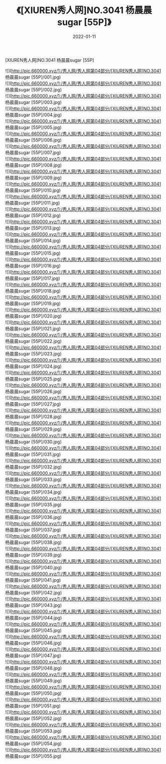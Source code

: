 ﻿---
layout: post
title:  《[XIUREN秀人网]NO.3041 杨晨晨sugar [55P]》
date:   2022-01-11
img: http://pic.660000.xyz/1:/秀人网/秀人网第04部分/[XIUREN秀人网]NO.3041 杨晨晨sugar [55P]/000.jpg
categories: [美女, 清纯, 唯美]
---

[XIUREN秀人网]NO.3041 杨晨晨sugar [55P]

 ![](http://pic.660000.xyz/1:/秀人网/秀人网第04部分/[XIUREN秀人网]NO.3041 杨晨晨sugar [55P]/001.jpg) <br>![](http://pic.660000.xyz/1:/秀人网/秀人网第04部分/[XIUREN秀人网]NO.3041 杨晨晨sugar [55P]/002.jpg) <br>![](http://pic.660000.xyz/1:/秀人网/秀人网第04部分/[XIUREN秀人网]NO.3041 杨晨晨sugar [55P]/003.jpg) <br>![](http://pic.660000.xyz/1:/秀人网/秀人网第04部分/[XIUREN秀人网]NO.3041 杨晨晨sugar [55P]/004.jpg) <br>![](http://pic.660000.xyz/1:/秀人网/秀人网第04部分/[XIUREN秀人网]NO.3041 杨晨晨sugar [55P]/005.jpg) <br>![](http://pic.660000.xyz/1:/秀人网/秀人网第04部分/[XIUREN秀人网]NO.3041 杨晨晨sugar [55P]/006.jpg) <br>![](http://pic.660000.xyz/1:/秀人网/秀人网第04部分/[XIUREN秀人网]NO.3041 杨晨晨sugar [55P]/007.jpg) <br>![](http://pic.660000.xyz/1:/秀人网/秀人网第04部分/[XIUREN秀人网]NO.3041 杨晨晨sugar [55P]/008.jpg) <br>![](http://pic.660000.xyz/1:/秀人网/秀人网第04部分/[XIUREN秀人网]NO.3041 杨晨晨sugar [55P]/009.jpg) <br>![](http://pic.660000.xyz/1:/秀人网/秀人网第04部分/[XIUREN秀人网]NO.3041 杨晨晨sugar [55P]/010.jpg) <br>![](http://pic.660000.xyz/1:/秀人网/秀人网第04部分/[XIUREN秀人网]NO.3041 杨晨晨sugar [55P]/011.jpg) <br>![](http://pic.660000.xyz/1:/秀人网/秀人网第04部分/[XIUREN秀人网]NO.3041 杨晨晨sugar [55P]/012.jpg) <br>![](http://pic.660000.xyz/1:/秀人网/秀人网第04部分/[XIUREN秀人网]NO.3041 杨晨晨sugar [55P]/013.jpg) <br>![](http://pic.660000.xyz/1:/秀人网/秀人网第04部分/[XIUREN秀人网]NO.3041 杨晨晨sugar [55P]/014.jpg) <br>![](http://pic.660000.xyz/1:/秀人网/秀人网第04部分/[XIUREN秀人网]NO.3041 杨晨晨sugar [55P]/015.jpg) <br>![](http://pic.660000.xyz/1:/秀人网/秀人网第04部分/[XIUREN秀人网]NO.3041 杨晨晨sugar [55P]/016.jpg) <br>![](http://pic.660000.xyz/1:/秀人网/秀人网第04部分/[XIUREN秀人网]NO.3041 杨晨晨sugar [55P]/017.jpg) <br>![](http://pic.660000.xyz/1:/秀人网/秀人网第04部分/[XIUREN秀人网]NO.3041 杨晨晨sugar [55P]/018.jpg) <br>![](http://pic.660000.xyz/1:/秀人网/秀人网第04部分/[XIUREN秀人网]NO.3041 杨晨晨sugar [55P]/019.jpg) <br>![](http://pic.660000.xyz/1:/秀人网/秀人网第04部分/[XIUREN秀人网]NO.3041 杨晨晨sugar [55P]/020.jpg) <br>![](http://pic.660000.xyz/1:/秀人网/秀人网第04部分/[XIUREN秀人网]NO.3041 杨晨晨sugar [55P]/021.jpg) <br>![](http://pic.660000.xyz/1:/秀人网/秀人网第04部分/[XIUREN秀人网]NO.3041 杨晨晨sugar [55P]/022.jpg) <br>![](http://pic.660000.xyz/1:/秀人网/秀人网第04部分/[XIUREN秀人网]NO.3041 杨晨晨sugar [55P]/023.jpg) <br>![](http://pic.660000.xyz/1:/秀人网/秀人网第04部分/[XIUREN秀人网]NO.3041 杨晨晨sugar [55P]/024.jpg) <br>![](http://pic.660000.xyz/1:/秀人网/秀人网第04部分/[XIUREN秀人网]NO.3041 杨晨晨sugar [55P]/025.jpg) <br>![](http://pic.660000.xyz/1:/秀人网/秀人网第04部分/[XIUREN秀人网]NO.3041 杨晨晨sugar [55P]/026.jpg) <br>![](http://pic.660000.xyz/1:/秀人网/秀人网第04部分/[XIUREN秀人网]NO.3041 杨晨晨sugar [55P]/027.jpg) <br>![](http://pic.660000.xyz/1:/秀人网/秀人网第04部分/[XIUREN秀人网]NO.3041 杨晨晨sugar [55P]/028.jpg) <br>![](http://pic.660000.xyz/1:/秀人网/秀人网第04部分/[XIUREN秀人网]NO.3041 杨晨晨sugar [55P]/029.jpg) <br>![](http://pic.660000.xyz/1:/秀人网/秀人网第04部分/[XIUREN秀人网]NO.3041 杨晨晨sugar [55P]/030.jpg) <br>![](http://pic.660000.xyz/1:/秀人网/秀人网第04部分/[XIUREN秀人网]NO.3041 杨晨晨sugar [55P]/031.jpg) <br>![](http://pic.660000.xyz/1:/秀人网/秀人网第04部分/[XIUREN秀人网]NO.3041 杨晨晨sugar [55P]/032.jpg) <br>![](http://pic.660000.xyz/1:/秀人网/秀人网第04部分/[XIUREN秀人网]NO.3041 杨晨晨sugar [55P]/033.jpg) <br>![](http://pic.660000.xyz/1:/秀人网/秀人网第04部分/[XIUREN秀人网]NO.3041 杨晨晨sugar [55P]/034.jpg) <br>![](http://pic.660000.xyz/1:/秀人网/秀人网第04部分/[XIUREN秀人网]NO.3041 杨晨晨sugar [55P]/035.jpg) <br>![](http://pic.660000.xyz/1:/秀人网/秀人网第04部分/[XIUREN秀人网]NO.3041 杨晨晨sugar [55P]/036.jpg) <br>![](http://pic.660000.xyz/1:/秀人网/秀人网第04部分/[XIUREN秀人网]NO.3041 杨晨晨sugar [55P]/037.jpg) <br>![](http://pic.660000.xyz/1:/秀人网/秀人网第04部分/[XIUREN秀人网]NO.3041 杨晨晨sugar [55P]/038.jpg) <br>![](http://pic.660000.xyz/1:/秀人网/秀人网第04部分/[XIUREN秀人网]NO.3041 杨晨晨sugar [55P]/039.jpg) <br>![](http://pic.660000.xyz/1:/秀人网/秀人网第04部分/[XIUREN秀人网]NO.3041 杨晨晨sugar [55P]/040.jpg) <br>![](http://pic.660000.xyz/1:/秀人网/秀人网第04部分/[XIUREN秀人网]NO.3041 杨晨晨sugar [55P]/041.jpg) <br>![](http://pic.660000.xyz/1:/秀人网/秀人网第04部分/[XIUREN秀人网]NO.3041 杨晨晨sugar [55P]/042.jpg) <br>![](http://pic.660000.xyz/1:/秀人网/秀人网第04部分/[XIUREN秀人网]NO.3041 杨晨晨sugar [55P]/043.jpg) <br>![](http://pic.660000.xyz/1:/秀人网/秀人网第04部分/[XIUREN秀人网]NO.3041 杨晨晨sugar [55P]/044.jpg) <br>![](http://pic.660000.xyz/1:/秀人网/秀人网第04部分/[XIUREN秀人网]NO.3041 杨晨晨sugar [55P]/045.jpg) <br>![](http://pic.660000.xyz/1:/秀人网/秀人网第04部分/[XIUREN秀人网]NO.3041 杨晨晨sugar [55P]/046.jpg) <br>![](http://pic.660000.xyz/1:/秀人网/秀人网第04部分/[XIUREN秀人网]NO.3041 杨晨晨sugar [55P]/047.jpg) <br>![](http://pic.660000.xyz/1:/秀人网/秀人网第04部分/[XIUREN秀人网]NO.3041 杨晨晨sugar [55P]/048.jpg) <br>![](http://pic.660000.xyz/1:/秀人网/秀人网第04部分/[XIUREN秀人网]NO.3041 杨晨晨sugar [55P]/049.jpg) <br>![](http://pic.660000.xyz/1:/秀人网/秀人网第04部分/[XIUREN秀人网]NO.3041 杨晨晨sugar [55P]/050.jpg) <br>![](http://pic.660000.xyz/1:/秀人网/秀人网第04部分/[XIUREN秀人网]NO.3041 杨晨晨sugar [55P]/051.jpg) <br>![](http://pic.660000.xyz/1:/秀人网/秀人网第04部分/[XIUREN秀人网]NO.3041 杨晨晨sugar [55P]/052.jpg) <br>![](http://pic.660000.xyz/1:/秀人网/秀人网第04部分/[XIUREN秀人网]NO.3041 杨晨晨sugar [55P]/053.jpg) <br>![](http://pic.660000.xyz/1:/秀人网/秀人网第04部分/[XIUREN秀人网]NO.3041 杨晨晨sugar [55P]/054.jpg) <br>![](http://pic.660000.xyz/1:/秀人网/秀人网第04部分/[XIUREN秀人网]NO.3041 杨晨晨sugar [55P]/055.jpg) <br>